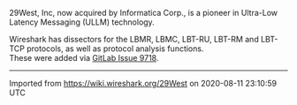 29West, Inc, now acquired by Informatica Corp., is a pioneer in Ultra-Low Latency Messaging (ULLM) technology.

Wireshark has dissectors for the LBMR, LBMC, LBT-RU, LBT-RM and LBT-TCP protocols, as well as protocol analysis functions.  
These were added via [GitLab Issue 9718](https://gitlab.com/wireshark/wireshark/-/issues/9718).

---

Imported from https://wiki.wireshark.org/29West on 2020-08-11 23:10:59 UTC
